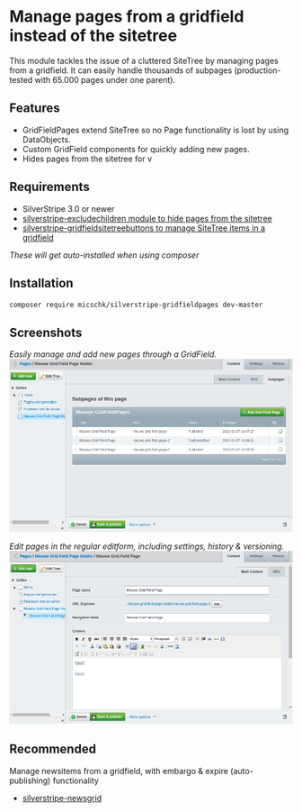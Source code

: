 Manage pages from a gridfield instead of the sitetree
=====================================================

This module tackles the issue of a cluttered SiteTree by managing pages from a gridfield. It can easily handle thousands of subpages (production-tested with 65.000 pages under one parent).


## Features

* GridFieldPages extend SiteTree so no Page functionality is lost by using DataObjects.
* Custom GridField components for quickly adding new pages.
* Hides pages from the sitetree for v


## Requirements

 * SilverStripe 3.0 or newer
 * [silverstripe-excludechildren module to hide pages from the sitetree](https://github.com/micschk/silverstripe-excludechildren)
 * [silverstripe-gridfieldsitetreebuttons to manage SiteTree items in a gridfield](https://github.com/micschk/silverstripe-gridfieldsitetreebuttons)

*These will get auto-installed when using composer*


## Installation

```
composer require micschk/silverstripe-gridfieldpages dev-master
```


## Screenshots

*Easily manage and add new pages through a GridField.*
![](images/screenshots/holderscreen.png)

*Edit pages in the regular editform, including settings, history & versioning.*
![](images/screenshots/editscreen.png)


## Recommended

Manage newsitems from a gridfield, with embargo & expire (auto-publishing) functionality
* [silverstripe-newsgrid](https://github.com/micschk/silverstripe-newsgrid)